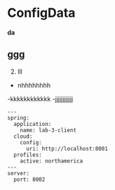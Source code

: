 # ConfigData
**da**

ggg
-----
2. lll

- nhhhhhhhh

-kkkkkkkkkkkk
-jjjjjjjjjjjj

```
---
spring:
  application:
    name: lab-3-client
  cloud:
    config:
      uri: http://localhost:8001
  profiles:
    active: northamerica
---
server:
  port: 8002
```
